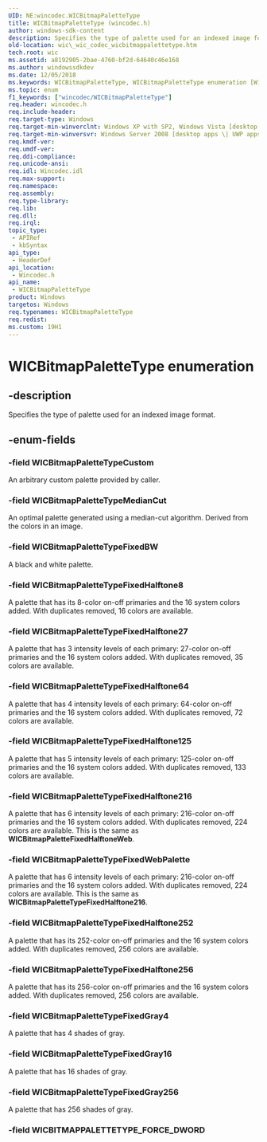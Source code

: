 ```yaml
---
UID: NE:wincodec.WICBitmapPaletteType
title: WICBitmapPaletteType (wincodec.h)
author: windows-sdk-content
description: Specifies the type of palette used for an indexed image format.
old-location: wic\_wic_codec_wicbitmappalettetype.htm
tech.root: wic
ms.assetid: a8192905-2bae-4760-bf2d-64640c46e168
ms.author: windowssdkdev
ms.date: 12/05/2018
ms.keywords: WICBitmapPaletteType, WICBitmapPaletteType enumeration [Windows Imaging Component], WICBitmapPaletteTypeCustom, WICBitmapPaletteTypeFixedBW, WICBitmapPaletteTypeFixedGray16, WICBitmapPaletteTypeFixedGray256, WICBitmapPaletteTypeFixedGray4, WICBitmapPaletteTypeFixedHalftone125, WICBitmapPaletteTypeFixedHalftone216, WICBitmapPaletteTypeFixedHalftone252, WICBitmapPaletteTypeFixedHalftone256, WICBitmapPaletteTypeFixedHalftone27, WICBitmapPaletteTypeFixedHalftone64, WICBitmapPaletteTypeFixedHalftone8, WICBitmapPaletteTypeFixedWebPalette, WICBitmapPaletteTypeMedianCut, _wic_codec_wicbitmappalettetype, wic._wic_codec_wicbitmappalettetype, wincodec/WICBitmapPaletteType, wincodec/WICBitmapPaletteTypeCustom, wincodec/WICBitmapPaletteTypeFixedBW, wincodec/WICBitmapPaletteTypeFixedGray16, wincodec/WICBitmapPaletteTypeFixedGray256, wincodec/WICBitmapPaletteTypeFixedGray4, wincodec/WICBitmapPaletteTypeFixedHalftone125, wincodec/WICBitmapPaletteTypeFixedHalftone216, wincodec/WICBitmapPaletteTypeFixedHalftone252, wincodec/WICBitmapPaletteTypeFixedHalftone256, wincodec/WICBitmapPaletteTypeFixedHalftone27, wincodec/WICBitmapPaletteTypeFixedHalftone64, wincodec/WICBitmapPaletteTypeFixedHalftone8, wincodec/WICBitmapPaletteTypeFixedWebPalette, wincodec/WICBitmapPaletteTypeMedianCut
ms.topic: enum
f1_keywords: ["wincodec/WICBitmapPaletteType"]
req.header: wincodec.h
req.include-header: 
req.target-type: Windows
req.target-min-winverclnt: Windows XP with SP2, Windows Vista [desktop apps \| UWP apps]
req.target-min-winversvr: Windows Server 2008 [desktop apps \| UWP apps]
req.kmdf-ver: 
req.umdf-ver: 
req.ddi-compliance: 
req.unicode-ansi: 
req.idl: Wincodec.idl
req.max-support: 
req.namespace: 
req.assembly: 
req.type-library: 
req.lib: 
req.dll: 
req.irql: 
topic_type:
 - APIRef
 - kbSyntax
api_type:
 - HeaderDef
api_location:
 - Wincodec.h
api_name:
 - WICBitmapPaletteType
product: Windows
targetos: Windows
req.typenames: WICBitmapPaletteType
req.redist: 
ms.custom: 19H1
---
```


# WICBitmapPaletteType enumeration


## -description


Specifies the type of palette used for an indexed image format.


## -enum-fields




### -field WICBitmapPaletteTypeCustom

An arbitrary custom palette provided by caller.


### -field WICBitmapPaletteTypeMedianCut

An optimal palette generated using a median-cut algorithm. Derived from the colors in an image.


### -field WICBitmapPaletteTypeFixedBW

A black and white palette.


### -field WICBitmapPaletteTypeFixedHalftone8

A palette that has its 8-color on-off primaries and the 16 system colors added. With duplicates removed, 16 colors are available.


### -field WICBitmapPaletteTypeFixedHalftone27

A palette that has 3 intensity levels of each primary: 27-color on-off primaries and the 16 system colors added. With duplicates removed, 35 colors are available.


### -field WICBitmapPaletteTypeFixedHalftone64

A palette that has 4 intensity levels of each primary: 64-color on-off primaries and the 16 system colors added. With duplicates removed, 72 colors are available.


### -field WICBitmapPaletteTypeFixedHalftone125

A palette that has 5 intensity levels of each primary: 125-color on-off primaries and the 16 system colors added. With duplicates removed, 133 colors are available.


### -field WICBitmapPaletteTypeFixedHalftone216

A palette that has 6 intensity levels of each primary: 216-color on-off primaries and the 16 system colors added. With duplicates removed, 224 colors are available. This is the same as <b>WICBitmapPaletteFixedHalftoneWeb</b>.


### -field WICBitmapPaletteTypeFixedWebPalette

A palette that has 6 intensity levels of each primary: 216-color on-off primaries and the 16 system colors added. With duplicates removed, 224 colors are available. This is the same as <b>WICBitmapPaletteTypeFixedHalftone216</b>.


### -field WICBitmapPaletteTypeFixedHalftone252

A palette that has its 252-color on-off primaries and the 16 system colors added. With duplicates removed, 256 colors are available.


### -field WICBitmapPaletteTypeFixedHalftone256

A palette that has its 256-color on-off primaries and the 16 system colors added. With duplicates removed, 256 colors are available.


### -field WICBitmapPaletteTypeFixedGray4

A palette that has 4 shades of gray.


### -field WICBitmapPaletteTypeFixedGray16

A palette that has 16 shades of gray.


### -field WICBitmapPaletteTypeFixedGray256

A palette that has 256 shades of gray.


### -field WICBITMAPPALETTETYPE_FORCE_DWORD



